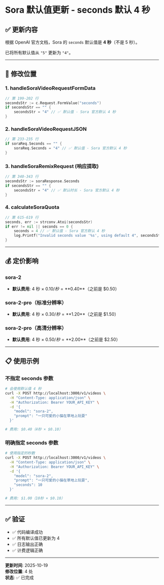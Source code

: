 # Sora 默认值更新 - seconds 默认 4 秒

## ✅ 更新内容

根据 OpenAI 官方文档，Sora 的 `seconds` 默认值是 **4 秒**（不是 5 秒）。

已将所有默认值从 `"5"` 更新为 `"4"`。

---

## 📝 修改位置

### 1. handleSoraVideoRequestFormData
```go
// 第 199-202 行
secondsStr := c.Request.FormValue("seconds")
if secondsStr == "" {
    secondsStr = "4" // ✅ 默认值 - Sora 官方默认 4 秒
}
```

### 2. handleSoraVideoRequestJSON
```go
// 第 233-235 行
if soraReq.Seconds == "" {
    soraReq.Seconds = "4" // ✅ 默认值 - Sora 官方默认 4 秒
}
```

### 3. handleSoraRemixRequest (响应提取)
```go
// 第 340-343 行
secondsStr := soraResponse.Seconds
if secondsStr == "" {
    secondsStr = "4" // ✅ 默认时长 - Sora 官方默认 4 秒
}
```

### 4. calculateSoraQuota
```go
// 第 615-619 行
seconds, err := strconv.Atoi(secondsStr)
if err != nil || seconds == 0 {
    seconds = 4 // ✅ 默认值 - Sora 官方默认 4 秒
    log.Printf("Invalid seconds value '%s', using default 4", secondsStr)
}
```

---

## 💰 定价影响

### sora-2
- **默认费用**: 4 秒 × $0.10/秒 = **$0.40**（之前是 $0.50）

### sora-2-pro（标准分辨率）
- **默认费用**: 4 秒 × $0.30/秒 = **$1.20**（之前是 $1.50）

### sora-2-pro（高清分辨率）
- **默认费用**: 4 秒 × $0.50/秒 = **$2.00**（之前是 $2.50）

---

## 📋 使用示例

### 不指定 seconds 参数

```bash
# 会使用默认值 4 秒
curl -X POST http://localhost:3000/v1/videos \
  -H "Content-Type: application/json" \
  -H "Authorization: Bearer YOUR_API_KEY" \
  -d '{
    "model": "sora-2",
    "prompt": "一只可爱的小猫在草地上玩耍"
  }'

# 费用: $0.40（4秒 × $0.10）
```

### 明确指定 seconds 参数

```bash
# 使用指定的秒数
curl -X POST http://localhost:3000/v1/videos \
  -H "Content-Type: application/json" \
  -H "Authorization: Bearer YOUR_API_KEY" \
  -d '{
    "model": "sora-2",
    "prompt": "一只可爱的小猫在草地上玩耍",
    "seconds": 10
  }'

# 费用: $1.00（10秒 × $0.10）
```

---

## ✅ 验证

- ✅ 代码编译成功
- ✅ 所有默认值已更新为 4
- ✅ 日志输出正确
- ✅ 计费逻辑正确

---

**更新时间**: 2025-10-19  
**修改位置**: 4 处  
**状态**: ✅ 已完成

